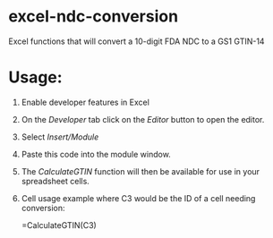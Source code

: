 # excel-ndc-conversion
Excel functions that will convert a 10-digit FDA NDC to a GS1 GTIN-14

# Usage:

1. Enable developer features in Excel
2. On the *Developer* tab click on the *Editor* button to open the editor.
3. Select *Insert/Module*
4. Paste this code into the module window.
5. The *CalculateGTIN* function will then be available for use in your spreadsheet cells.
6. Cell usage example where C3 would be the ID of a cell needing conversion:
    
    =CalculateGTIN(C3)
    
